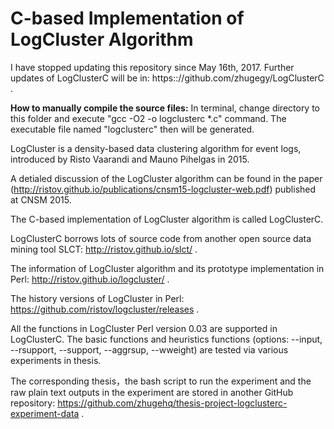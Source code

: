 # C-based Implementation of LogCluster Algorithm

I have stopped updating this repository since May 16th, 2017. Further updates of LogClusterC will be in: https:://github.com/zhugegy/LogClusterC .

**How to manually compile the source files:**
In terminal, change directory to this folder and execute "gcc -O2 -o logclusterc *.c" command. The executable file named "logclusterc" then will be generated.

LogCluster is a density-based data clustering algorithm for event logs, introduced by Risto Vaarandi and Mauno Pihelgas in 2015.
 
A detialed discussion of the LogCluster algorithm can be found in the paper (http://ristov.github.io/publications/cnsm15-logcluster-web.pdf) published at CNSM 2015.

The C-based implementation of LogCluster algorithm is called LogClusterC.

LogClusterC borrows lots of source code from another open source data mining tool SLCT: http://ristov.github.io/slct/ .

The information of LogCluster algorithm and its prototype implementation in Perl: http://ristov.github.io/logcluster/ .

The history versions of LogCluster in Perl: https://github.com/ristov/logcluster/releases .

All the functions in LogCluster Perl version 0.03 are supported in LogClusterC. The basic functions and heuristics functions (options: --input, --rsupport, 
--support, --aggrsup, --wweight) are tested via various experiments in thesis.

The corresponding thesis，the bash script to run the experiment and the raw plain text outputs in the experiment are stored in another GitHub repository: https://github.com/zhugehq/thesis-project-logclusterc-experiment-data .